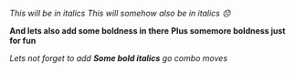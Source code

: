 *This will be in italics*
_This will somehow also be in italics 😞_

**And lets also add some boldness in there**
__Plus somemore boldness just for fun__

_Lets not forget to add __Some bold italics__ go combo moves_
